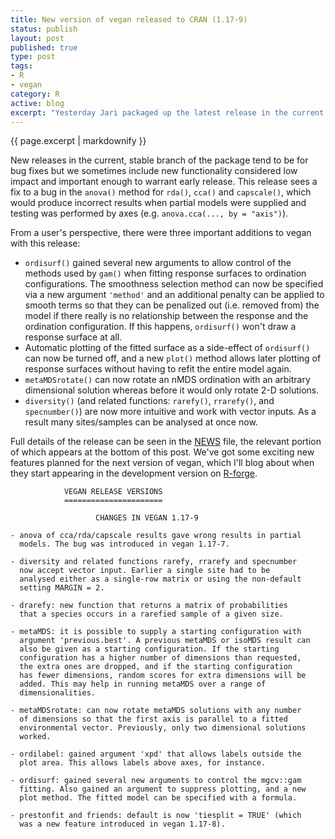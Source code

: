 ```yaml
--- 
title: New version of vegan released to CRAN (1.17-9)
status: publish
layout: post
published: true
type: post
tags: 
- R
- vegan
category: R
active: blog
excerpt: "Yesterday Jari packaged up the latest release in the current stable branch of the [vegan](http://vegan.r-forge.r-project.org/) package. Version 1.17-9 of vegan is now on [CRAN](http://cran.r-project.org/web/packages/vegan/index.html) as a source tarball with binaries for MS Windows and MacOS X to follow soon."
---
```


{{ page.excerpt | markdownify }}

New releases in the current, stable branch of the package tend to be for bug fixes but we sometimes include new functionality considered low impact and important enough to warrant early release. This release sees a fix to a bug in the `anova()` method for `rda()`, `cca()` and `capscale()`, which would produce incorrect results when partial models were supplied and testing was performed by axes (e.g. `anova.cca(..., by = "axis")`).

From a user's perspective, there were three important additions to vegan with this release:

-   `ordisurf()` gained several new arguments to allow control of the
    methods used by `gam()` when fitting response surfaces to ordination
    configurations. The smoothness selection method can now be specified
    via a new argument `'method'` and an additional penalty can be
    applied to smooth terms so that they can be penalized out (i.e.
    removed from) the model if there really is no relationship between
    the response and the ordination configuration. If this happens,
    `ordisurf()` won't draw a response surface at all.
-   Automatic plotting of the fitted surface as a side-effect of
    `ordisurf()` can now be turned off, and a new `plot()` method allows
    later plotting of response surfaces without having to refit the
    entire model again.
-   `metaMDSrotate()` can now rotate an nMDS ordination with an
    arbitrary dimensional solution whereas before it would only rotate
    2-D solutions.
-   `diversity()` (and related functions: `rarefy()`, `rrarefy()`, and
    `specnumber()`) are now more intuitive and work with vector inputs.
    As a result many sites/samples can be analysed at once now.

Full details of the release can be seen in the [NEWS](http://cran.r-project.org/web/packages/vegan/NEWS) file, the relevant portion of which appears at the bottom of this post. We've got some exciting new features planned for the next version of vegan, which I'll blog about when they start appearing in the development version on [R-forge](https://r-forge.r-project.org/projects/vegan/).

                VEGAN RELEASE VERSIONS 
                ======================

                       CHANGES IN VEGAN 1.17-9

    - anova of cca/rda/capscale results gave wrong results in partial
      models. The bug was introduced in vegan 1.17-7. 

    - diversity and related functions rarefy, rrarefy and specnumber
      now accept vector input. Earlier a single site had to be
      analysed either as a single-row matrix or using the non-default
      setting MARGIN = 2.

    - drarefy: new function that returns a matrix of probabilities
      that a species occurs in a rarefied sample of a given size.

    - metaMDS: it is possible to supply a starting configuration with
      argument 'previous.best'. A previous metaMDS or isoMDS result can
      also be given as a starting configuration. If the starting
      configuration has a higher number of dimensions than requested,
      the extra ones are dropped, and if the starting configuration
      has fewer dimensions, random scores for extra dimensions will be
      added. This may help in running metaMDS over a range of
      dimensionalities. 

    - metaMDSrotate: can now rotate metaMDS solutions with any number
      of dimensions so that the first axis is parallel to a fitted
      environmental vector. Previously, only two dimensional solutions
      worked.

    - ordilabel: gained argument 'xpd' that allows labels outside the
      plot area. This allows labels above axes, for instance.

    - ordisurf: gained several new arguments to control the mgcv::gam
      fitting. Also gained an argument to suppress plotting, and a new
      plot method. The fitted model can be specified with a formula. 

    - prestonfit and friends: default is now 'tiesplit = TRUE' (which
      was a new feature introduced in vegan 1.17-8).

